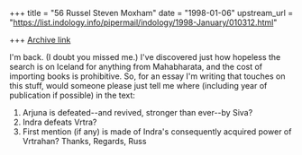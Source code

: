 +++
title = "56 Russel Steven Moxham"
date = "1998-01-06"
upstream_url = "https://list.indology.info/pipermail/indology/1998-January/010312.html"

+++
[Archive link](https://list.indology.info/pipermail/indology/1998-January/010312.html)

I'm back. (I doubt you missed me.)
I've discovered just how hopeless the search is on Iceland for anything
from Mahabharata, and the cost of importing books is prohibitive. So, for
an essay I'm writing that touches on this stuff, would someone please just
tell me where (including year of publication if possible) in the text:
1) Arjuna is defeated--and revived, stronger than ever--by Siva?
2) Indra defeats Vrtra?
3) First mention (if any) is made of Indra's consequently acquired power of
Vrtrahan?
Thanks,
Regards,
        Russ



